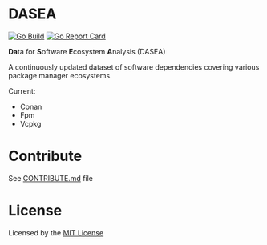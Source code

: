 # DASEA 
[![Go Build](https://github.com/heyjoakim/DASEA/actions/workflows/build.yml/badge.svg?branch=main)](https://github.com/heyjoakim/DASEA/actions/workflows/build.yml)  [![Go Report Card](https://goreportcard.com/badge/github.com/heyjoakim/dasea)](https://goreportcard.com/report/github.com/heyjoakim/dasea) 

**Da**ta for **S**oftware **E**cosystem **A**nalysis (DASEA)

A continuously updated dataset of software dependencies covering various package manager ecosystems.

Current:
- Conan
- Fpm
- Vcpkg


# Contribute

See [CONTRIBUTE.md](https://github.com/heyjoakim/DASEA/blob/main/CONTRIBUTE.md) file

# License
Licensed by the [MIT License](https://github.com/heyjoakim/DASEA/blob/main/LICENSE)
